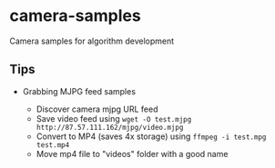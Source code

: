# camera-samples
Camera samples for algorithm development

## Tips

* Grabbing MJPG feed samples

  * Discover camera mjpg URL feed
  * Save video feed using ```wget -O test.mjpg http://87.57.111.162/mjpg/video.mjpg```
  * Convert to MP4 (saves 4x storage) using ```ffmpeg -i test.mpg test.mp4```
  * Move mp4 file to "videos" folder with a good name

